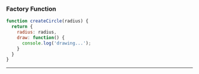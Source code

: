### Factory Function  

```js
function createCircle(radius) {
  return {
    radius: radius, 
    draw: function() {
      console.log('drawing...');
    }
  }
}
```

---
